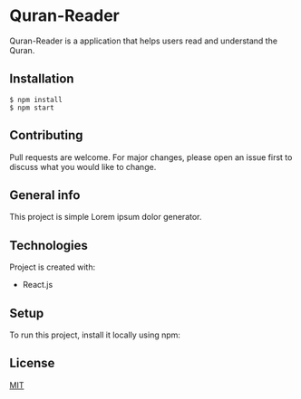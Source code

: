 # Quran-Reader

Quran-Reader is a application that helps users read and understand the Quran.

## Installation
```
$ npm install
$ npm start
```
## Contributing
Pull requests are welcome. For major changes, please open an issue first to discuss what you would like to change.


## General info
This project is simple Lorem ipsum dolor generator.
	
## Technologies
Project is created with:
* React.js
	
## Setup
To run this project, install it locally using npm:


## License
[MIT](https://choosealicense.com/licenses/mit/)
